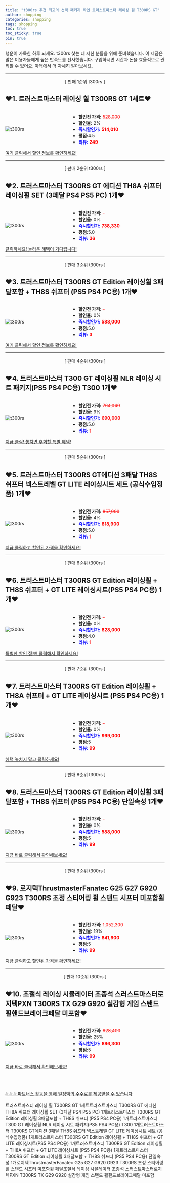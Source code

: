 ```yaml
---
title: "t300rs 추천 최고의 선택 패키지 확인 트러스트마스터 레이싱 휠 T300RS GT"
author: shopping
categories: shopping
tags: shopping
toc: true
toc_sticky: true
pin: true
---
```

행운이 가득한 하루 되세요. t300rs 찾는 데 지친 분들을 위해 준비했습니다. 이 제품은 많은 이용자들에게 높은 만족도를 선사했습니다. 구입하시면 시간과 돈을 효율적으로 관리할 수 있어요. 아래에서 더 자세히 알아보세요.

---
<p class="toplist" style="margin: 0 auto; display: block; width: fit-content;">[ 판매 1순위 t300rs ]</p>

<h2><strong>❤️1. 트러스트마스터 레이싱 휠 T300RS GT 1세트❤️</strong></h2>

<div style="display: flex; align-items: center;">
    <div style="flex: 0.4;">
        <img src="https://thumbnail8.coupangcdn.com/thumbnails/remote/230x230ex/image/vendor_inventory/e6a9/b0f4fe254beb346743dec584b0e7219f2faa28a0162eaa04f64222728bee.jpg" alt="t300rs" style="max-width: 100%;">
    </div>
    <div style="flex: 0.6; margin-left: 10px;">
        <ul>
            <li><strong>할인전 가격:</strong> <del style="color: red;">528,000</del></li>
            <li><strong>할인율:</strong> 2%</li>
            <li><span style='color:blue'><strong>즉시할인가:</strong></span> <span style='color:red'><strong>514,010</strong></span></li>
            <li><strong>평점:</strong>4.5</li>
            <li><span style='color:blue'><strong>리뷰:</strong></span> <span style='color:red'><strong>249</strong></span></li>
        </ul>
    </div>
</div>
<div class="center">
    <a href="https://William4Davisa.github.io?lptag=AF9450613&subid=githubio&pageKey=164236686&traceid=V0-153&itemId=471121750&vendorItemId=90467023946" class="myButton">
        여기 클릭해서 할인 정보를 확인하세요!
    </a>
</div>


---
<p class="toplist" style="margin: 0 auto; display: block; width: fit-content;">[ 판매 2순위 t300rs ]</p>

<h2><strong>❤️2. 트러스트마스터 T300RS GT 에디션 TH8A 쉬프터 레이싱휠 SET (3페달 PS4 PS5 PC) 1개❤️</strong></h2>

<div style="display: flex; align-items: center;">
    <div style="flex: 0.4;">
        <img src="https://thumbnail6.coupangcdn.com/thumbnails/remote/230x230ex/image/vendor_inventory/4ec6/e4b20af45778831c52c76fb5ae058c67c1a21139aa73c8e491b6a1a2b3b3.jpg" alt="t300rs" style="max-width: 100%;">
    </div>
    <div style="flex: 0.6; margin-left: 10px;">
        <ul>
            <li><strong>할인전 가격:</strong> <del style="color: red;">-</del></li>
            <li><strong>할인율:</strong> 0%</li>
            <li><span style='color:blue'><strong>즉시할인가:</strong></span> <span style='color:red'><strong>738,330</strong></span></li>
            <li><strong>평점:</strong>5.0</li>
            <li><span style='color:blue'><strong>리뷰:</strong></span> <span style='color:red'><strong>36</strong></span></li>
        </ul>
    </div>
</div>
<div class="center">
    <a href="https://William4Davisa.github.io?lptag=AF9450613&subid=githubio&pageKey=4604749680&traceid=V0-153&itemId=5683972325&vendorItemId=72982839087" class="myButton">
        클릭하세요! 놀라운 혜택이 기다립니다!
    </a>
</div>


---
<p class="toplist" style="margin: 0 auto; display: block; width: fit-content;">[ 판매 3순위 t300rs ]</p>

<h2><strong>❤️3. 트러스트마스터 T300RS GT Edition 레이싱휠 3패달포함 + TH8S 쉬프터 (PS5 PS4 PC용) 1개❤️</strong></h2>

<div style="display: flex; align-items: center;">
    <div style="flex: 0.4;">
        <img src="https://thumbnail8.coupangcdn.com/thumbnails/remote/230x230ex/image/vendor_inventory/ef75/32b19aaa7d3d4b223605a2a5dcd69e3f9ed9ecc7802b05517d7e7d2fea55.jpg" alt="t300rs" style="max-width: 100%;">
    </div>
    <div style="flex: 0.6; margin-left: 10px;">
        <ul>
            <li><strong>할인전 가격:</strong> <del style="color: red;">-</del></li>
            <li><strong>할인율:</strong> 0%</li>
            <li><span style='color:blue'><strong>즉시할인가:</strong></span> <span style='color:red'><strong>588,000</strong></span></li>
            <li><strong>평점:</strong>5.0</li>
            <li><span style='color:blue'><strong>리뷰:</strong></span> <span style='color:red'><strong>3</strong></span></li>
        </ul>
    </div>
</div>
<div class="center">
    <a href="https://William4Davisa.github.io?lptag=AF9450613&subid=githubio&pageKey=7490302236&traceid=V0-153&itemId=19585120815&vendorItemId=90467203165" class="myButton">
        여기 클릭해서 할인 정보를 확인하세요!
    </a>
</div>


---
<p class="toplist" style="margin: 0 auto; display: block; width: fit-content;">[ 판매 4순위 t300rs ]</p>

<h2><strong>❤️4. 트러스트마스터 T300 GT 레이싱휠 NLR 레이싱 시트 패키지(PS5 PS4 PC용) T300 1개❤️</strong></h2>

<div style="display: flex; align-items: center;">
    <div style="flex: 0.4;">
        <img src="https://thumbnail9.coupangcdn.com/thumbnails/remote/230x230ex/image/vendor_inventory/e6d1/701e12c38708d3e876164a1ee93e9cac9123146cefea2396615d582b1907.jpg" alt="t300rs" style="max-width: 100%;">
    </div>
    <div style="flex: 0.6; margin-left: 10px;">
        <ul>
            <li><strong>할인전 가격:</strong> <del style="color: red;">764,040</del></li>
            <li><strong>할인율:</strong> 9%</li>
            <li><span style='color:blue'><strong>즉시할인가:</strong></span> <span style='color:red'><strong>690,000</strong></span></li>
            <li><strong>평점:</strong>5.0</li>
            <li><span style='color:blue'><strong>리뷰:</strong></span> <span style='color:red'><strong>1</strong></span></li>
        </ul>
    </div>
</div>
<div class="center">
    <a href="https://William4Davisa.github.io?lptag=AF9450613&subid=githubio&pageKey=7480591738&traceid=V0-153&itemId=19539186097&vendorItemId=86647501533" class="myButton">
        지금 클릭! 놓치면 후회할 특별 혜택!
    </a>
</div>


---
<p class="toplist" style="margin: 0 auto; display: block; width: fit-content;">[ 판매 5순위 t300rs ]</p>

<h2><strong>❤️5. 트러스트마스터 T300RS GT에디션 3패달 TH8S 쉬프터 넥스트레벨 GT LITE 레이싱시트 세트 (공식수입정품) 1개❤️</strong></h2>

<div style="display: flex; align-items: center;">
    <div style="flex: 0.4;">
        <img src="https://thumbnail8.coupangcdn.com/thumbnails/remote/230x230ex/image/vendor_inventory/a007/73d28e3c5dd2e6f0b2098d4165cc8818ae1c5dc98644b11f54aa55f3ba14.jpg" alt="t300rs" style="max-width: 100%;">
    </div>
    <div style="flex: 0.6; margin-left: 10px;">
        <ul>
            <li><strong>할인전 가격:</strong> <del style="color: red;">857,000</del></li>
            <li><strong>할인율:</strong> 4%</li>
            <li><span style='color:blue'><strong>즉시할인가:</strong></span> <span style='color:red'><strong>818,900</strong></span></li>
            <li><strong>평점:</strong>5.0</li>
            <li><span style='color:blue'><strong>리뷰:</strong></span> <span style='color:red'><strong>1</strong></span></li>
        </ul>
    </div>
</div>
<div class="center">
    <a href="https://William4Davisa.github.io?lptag=AF9450613&subid=githubio&pageKey=8099070840&traceid=V0-153&itemId=22901541302&vendorItemId=89936049835" class="myButton">
        지금 클릭하고 할인된 가격을 확인하세요!
    </a>
</div>


---
<p class="toplist" style="margin: 0 auto; display: block; width: fit-content;">[ 판매 6순위 t300rs ]</p>

<h2><strong>❤️6. 트러스트마스터 T300RS GT Edition 레이싱휠 + TH8S 쉬프터 + GT LITE 레이싱시트(PS5 PS4 PC용) 1개❤️</strong></h2>

<div style="display: flex; align-items: center;">
    <div style="flex: 0.4;">
        <img src="https://thumbnail9.coupangcdn.com/thumbnails/remote/230x230ex/image/vendor_inventory/eafa/3687feb42b4bd9f32a11441fb60a6764002d920c8d578eea96a1d1c251d8.jpg" alt="t300rs" style="max-width: 100%;">
    </div>
    <div style="flex: 0.6; margin-left: 10px;">
        <ul>
            <li><strong>할인전 가격:</strong> <del style="color: red;">-</del></li>
            <li><strong>할인율:</strong> 0%</li>
            <li><span style='color:blue'><strong>즉시할인가:</strong></span> <span style='color:red'><strong>828,000</strong></span></li>
            <li><strong>평점:</strong>4.0</li>
            <li><span style='color:blue'><strong>리뷰:</strong></span> <span style='color:red'><strong>1</strong></span></li>
        </ul>
    </div>
</div>
<div class="center">
    <a href="https://William4Davisa.github.io?lptag=AF9450613&subid=githubio&pageKey=7849541457&traceid=V0-153&itemId=21391736325&vendorItemId=88448456044" class="myButton">
        특별한 할인 정보! 클릭해서 확인하세요!
    </a>
</div>


---
<p class="toplist" style="margin: 0 auto; display: block; width: fit-content;">[ 판매 7순위 t300rs ]</p>

<h2><strong>❤️7. 트러스트마스터 T300RS GT Edition 레이싱휠 + TH8A 쉬프터 + GT LITE 레이싱시트 (PS5 PS4 PC용) 1개❤️</strong></h2>

<div style="display: flex; align-items: center;">
    <div style="flex: 0.4;">
        <img src="https://thumbnail8.coupangcdn.com/thumbnails/remote/230x230ex/image/vendor_inventory/86f4/5959a062ca3de2ef81c91d03083e1ec8a2e120aa0f4f5d733c52ca81c48b.jpg" alt="t300rs" style="max-width: 100%;">
    </div>
    <div style="flex: 0.6; margin-left: 10px;">
        <ul>
            <li><strong>할인전 가격:</strong> <del style="color: red;">-</del></li>
            <li><strong>할인율:</strong> 0%</li>
            <li><span style='color:blue'><strong>즉시할인가:</strong></span> <span style='color:red'><strong>999,000</strong></span></li>
            <li><strong>평점:</strong>5</li>
            <li><span style='color:blue'><strong>리뷰:</strong></span> <span style='color:red'><strong>99</strong></span></li>
        </ul>
    </div>
</div>
<div class="center">
    <a href="https://William4Davisa.github.io?lptag=AF9450613&subid=githubio&pageKey=7844585653&traceid=V0-153&itemId=21364443370&vendorItemId=88448496497" class="myButton">
        혜택 놓치지 말고 클릭하세요!
    </a>
</div>


---
<p class="toplist" style="margin: 0 auto; display: block; width: fit-content;">[ 판매 8순위 t300rs ]</p>

<h2><strong>❤️8. 트러스트마스터 T300RS GT Edition 레이싱휠 3패달포함 + TH8S 쉬프터 (PS5 PS4 PC용) 단일속성 1개❤️</strong></h2>

<div style="display: flex; align-items: center;">
    <div style="flex: 0.4;">
        <img src="https://thumbnail8.coupangcdn.com/thumbnails/remote/230x230ex/image/vendor_inventory/ef75/32b19aaa7d3d4b223605a2a5dcd69e3f9ed9ecc7802b05517d7e7d2fea55.jpg" alt="t300rs" style="max-width: 100%;">
    </div>
    <div style="flex: 0.6; margin-left: 10px;">
        <ul>
            <li><strong>할인전 가격:</strong> <del style="color: red;">-</del></li>
            <li><strong>할인율:</strong> 0%</li>
            <li><span style='color:blue'><strong>즉시할인가:</strong></span> <span style='color:red'><strong>588,000</strong></span></li>
            <li><strong>평점:</strong>5</li>
            <li><span style='color:blue'><strong>리뷰:</strong></span> <span style='color:red'><strong>99</strong></span></li>
        </ul>
    </div>
</div>
<div class="center">
    <a href="https://William4Davisa.github.io?lptag=AF9450613&subid=githubio&pageKey=7561548962&traceid=V0-153&itemId=19922283421&vendorItemId=90467190804" class="myButton">
        지금 바로 클릭해서 확인해보세요!
    </a>
</div>


---
<p class="toplist" style="margin: 0 auto; display: block; width: fit-content;">[ 판매 9순위 t300rs ]</p>

<h2><strong>❤️9. 로지텍ThrustmasterFanatec G25 G27 G920 G923 T300RS 조정 스티어링 휠 스탠드 시프터 미포함휠 페달❤️</strong></h2>

<div style="display: flex; align-items: center;">
    <div style="flex: 0.4;">
        <img src="https://thumbnail10.coupangcdn.com/thumbnails/remote/230x230ex/image/vendor_inventory/c8de/45f41c2922258d826569f86ba8aa30ae0a7b16ed5cb76f71cb69f69ef338.jpg" alt="t300rs" style="max-width: 100%;">
    </div>
    <div style="flex: 0.6; margin-left: 10px;">
        <ul>
            <li><strong>할인전 가격:</strong> <del style="color: red;">1,052,300</del></li>
            <li><strong>할인율:</strong> 19%</li>
            <li><span style='color:blue'><strong>즉시할인가:</strong></span> <span style='color:red'><strong>841,900</strong></span></li>
            <li><strong>평점:</strong>5</li>
            <li><span style='color:blue'><strong>리뷰:</strong></span> <span style='color:red'><strong>99</strong></span></li>
        </ul>
    </div>
</div>
<div class="center">
    <a href="https://William4Davisa.github.io?lptag=AF9450613&subid=githubio&pageKey=8218260822&traceid=V0-153&itemId=23612245317&vendorItemId=90773810848" class="myButton">
        지금 클릭하고 할인된 가격을 확인하세요!
    </a>
</div>


---
<p class="toplist" style="margin: 0 auto; display: block; width: fit-content;">[ 판매 10순위 t300rs ]</p>

<h2><strong>❤️10. 조절식 레이싱 시뮬레이터 조종석 스러스트마스터로지텍PXN T300RS TX G29 G920 실감형 게임 스탠드 휠핸드브레이크페달 미포함❤️</strong></h2>

<div style="display: flex; align-items: center;">
    <div style="flex: 0.4;">
        <img src="https://thumbnail9.coupangcdn.com/thumbnails/remote/230x230ex/image/vendor_inventory/2594/4f37395c20605992d30baa8608fbc59ca25075a7799658c6d6cbc2a46aea.jpg" alt="t300rs" style="max-width: 100%;">
    </div>
    <div style="flex: 0.6; margin-left: 10px;">
        <ul>
            <li><strong>할인전 가격:</strong> <del style="color: red;">928,400</del></li>
            <li><strong>할인율:</strong> 25%</li>
            <li><span style='color:blue'><strong>즉시할인가:</strong></span> <span style='color:red'><strong>696,300</strong></span></li>
            <li><strong>평점:</strong>5</li>
            <li><span style='color:blue'><strong>리뷰:</strong></span> <span style='color:red'><strong>99</strong></span></li>
        </ul>
    </div>
</div>
<div class="center">
    <a href="https://William4Davisa.github.io?lptag=AF9450613&subid=githubio&pageKey=7882778446&traceid=V0-153&itemId=21561980414&vendorItemId=88784475066" class="myButton">
        지금 바로 클릭해서 확인해보세요!
    </a>
</div>

<br><br><br>[💦 💦 💦 파트너스 활동을 통해 일정액의 수수료를 제공받을 수 있습니다](https://link.coupang.com/a/bcpT2c)<br><br>트러스트마스터 레이싱 휠 T300RS GT 1세트트러스트마스터 T300RS GT 에디션 TH8A 쉬프터 레이싱휠 SET (3페달 PS4 PS5 PC) 1개트러스트마스터 T300RS GT Edition 레이싱휠 3패달포함 + TH8S 쉬프터 (PS5 PS4 PC용) 1개트러스트마스터 T300 GT 레이싱휠 NLR 레이싱 시트 패키지(PS5 PS4 PC용) T300 1개트러스트마스터 T300RS GT에디션 3패달 TH8S 쉬프터 넥스트레벨 GT LITE 레이싱시트 세트 (공식수입정품) 1개트러스트마스터 T300RS GT Edition 레이싱휠 + TH8S 쉬프터 + GT LITE 레이싱시트(PS5 PS4 PC용) 1개트러스트마스터 T300RS GT Edition 레이싱휠 + TH8A 쉬프터 + GT LITE 레이싱시트 (PS5 PS4 PC용) 1개트러스트마스터 T300RS GT Edition 레이싱휠 3패달포함 + TH8S 쉬프터 (PS5 PS4 PC용) 단일속성 1개로지텍ThrustmasterFanatec G25 G27 G920 G923 T300RS 조정 스티어링 휠 스탠드 시프터 미포함휠 페달조절식 레이싱 시뮬레이터 조종석 스러스트마스터로지텍PXN T300RS TX G29 G920 실감형 게임 스탠드 휠핸드브레이크페달 미포함